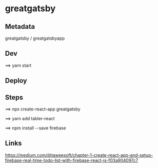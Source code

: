 # greatgatsby

## Metadata
greatgatsby / greatgatsbyapp

## Dev

==> yarn start

## Deploy


## Steps

==> npx create-react-app greatgatsby


==> yarn add tabler-react

==> npm install --save firebase


## Links

https://medium.com/@taweesoft/chapter-1-create-react-app-and-setup-firebase-real-time-todo-list-with-firebase-react-js-f03a904097c7